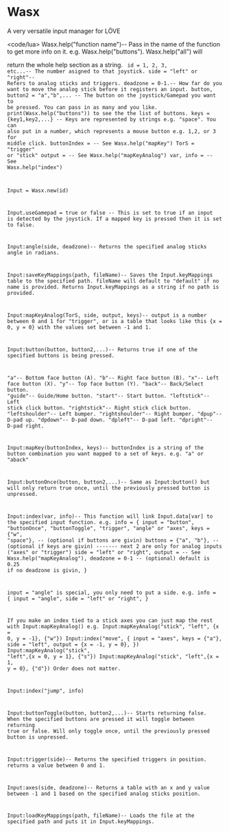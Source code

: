 # Wasx
A very versatile input manager for LÖVE

<code/lua>
Wasx.help("function name")-- Pass in the name of the function to get more info on it. e.g. Wasx.help("buttons"). Wasx.help("all") will 

return the whole help section as a string.
<code/>
id = 1, 2, 3, etc...-- The number asigned to that joystick.
side = "left" or "right"-- Refers to analog sticks and triggers.
deadzone = 0-1.-- How far do you want to move the analog stick before it registers an input.
button, button2 = "a","b",... -- The button on the joystick/Gamepad you want to be pressed. You can pass in as many and you like. print(Wasx.help("buttons")) to see the the list of buttons.
keys = {key1,key2,...} -- Keys are represented by strings e.g. "space". You can also put in a number, which represents a mouse button e.g. 1,2, or 3 for middle click.
buttonIndex = -- See Wasx.help("mapKey")
TorS = "trigger" or "stick"
output = -- See Wasx.help("mapKeyAnalog")
var, info = -- See Wasx.help("index")

Input = Wasx.new(id)

Input.useGamepad = true or false -- This is set to true if an input is detected by the joystick. If a mapped key is pressed then it is set to false.


Input:angle(side, deadzone)-- Returns the specified analog sticks angle in radians.


Input:saveKeyMappings(path, fileName)-- Saves the Input.keyMappings table to the specified path. fileName will default to "default" if no name is provided. Returns Input.keyMappings as a string if no path is provided.


Input:mapKeyAnalog(TorS, side, output, keys)-- output is a number between 0 and 1 for "trigger", or is a table that looks like this {x = 0, y = 0} with the values set between -1 and 1.


Input:button(button, button2,...)-- Returns true if one of the specified buttons is being pressed.

"a"-- Bottom face button (A).
"b"-- Right face button (B).
"x"-- Left face button (X).
"y"-- Top face button (Y).
"back"-- Back/Select button.
"guide"-- Guide/Home button.
"start"-- Start button.
"leftstick"-- Left stick click button.
"rightstick"-- Right stick click button.
"leftshoulder"-- Left bumper.
"rightshoulder"-- Right bumper.
"dpup"-- D-pad up.
"dpdown"-- D-pad down.
"dpleft"-- D-pad left.
"dpright"-- D-pad right.


Input:mapKey(buttonIndex, keys)-- buttonIndex is a string of the button combination you want mapped to a set of keys. e.g. "a" or "aback"


Input:buttonOnce(button, button2,...)-- Same as Input:button() but will only return true once, until the previously pressed button is unpressed.


Input:index(var, info)-- This function will link Input.data[var] to the specified input function.
e.g.
info = {
        input = "button", "buttonOnce", "buttonToggle", "trigger", "angle" or "axes",
        keys = {"w", "space"}, -- (optional if buttons are givin)
        buttons = {"a", "b"}, -- (optional if keys are givin)
        ------- next 2 are only for analog inputs ("axes" or "trigger")
        side = "left" or "right",
        output = -- See Wasx.help("mapKeyAnalog"),
        deadzone = 0-1 -- (optional) default is 0.25 if no deadzone is givin,
}

input = "angle" is special, you only need to put a side.
e.g.
info = {
        input = "angle",
        side = "left" or "right",
}

If you make an index tied to a stick axes you can just map the rest with Input:mapKeyAnalog()
e.g.
Input:mapKeyAnalog("stick", "left", {x = 0, y = -1}, {"w"})
Input:index("move", {
        input = "axes",
        keys = {"a"},
        side = "left",
        output = {x = -1, y = 0},
})
Input:mapKeyAnalog("stick", "left",{x = 0, y = 1}, {"s"})
Input:mapKeyAnalog("stick", "left",{x = 1, y = 0}, {"d"})
Order does not matter.

Input:index("jump", info)


Input:buttonToggle(button, button2,...)-- Starts returning false. When the specified buttons are pressed it will toggle between returning true or false. Will only toggle once, until the previously pressed button is unpressed.


Input:trigger(side)-- Returns the specified triggers in position. returns a value between 0 and 1.


Input:axes(side, deadzone)-- Returns a table with an x and y value between -1 and 1 based on the specified analog sticks position.


Input:loadKeyMappings(path, fileName)-- Loads the file at the specified path and puts it in Input.keyMappings.
